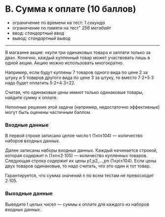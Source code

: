 # B. Сумма к оплате (10 баллов)

- ограничение по времени на тест: *1 секунда*
- ограничение по памяти на тест" *256 мегабайт*
- ввод: *стандартный ввод*
- вывод:  *стандартный вывод*
***
В магазине акция: «купи три одинаковых товара и заплати только за два». Конечно, каждый купленный товар может участвовать лишь в одной акции. Акцию можно использовать многократно.

Например, если будут куплены 7 товаров одного вида по цене 2 за штуку и 5 товаров другого вида по цене 3 за штуку, то вместо 7⋅2+5⋅3 надо будет оплатить 5⋅2+4⋅3=22.

Считая, что одинаковые цены имеют только одинаковые товары, найдите сумму к оплате.

Неполные решения этой задачи (например, недостаточно эффективные) могут быть оценены частичным баллом.

### Входные данные

В первой строке записано целое число t (1≤t≤104) — количество наборов входных данных.

Далее записаны наборы входных данных. Каждый начинается строкой, которая содержит n (1≤n≤2⋅105) — количество купленных товаров. Следующая строка содержит их цены p1,p2,…,pn (1≤pi≤104). Если цены двух товаров одинаковые, то надо считать, что это один и тот товар.

Гарантируется, что сумма значений n по всем тестам не превосходит 2⋅105.

### Выходные данные

Выведите t целых чисел — суммы к оплате для каждого из наборов входных данных.
